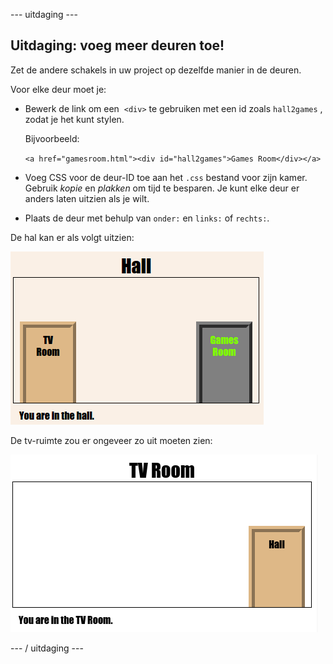 \--- uitdaging \---

## Uitdaging: voeg meer deuren toe!

Zet de andere schakels in uw project op dezelfde manier in de deuren.

Voor elke deur moet je:

+ Bewerk de link om een ​​ `<div>` te gebruiken met een id zoals `hall2games` , zodat je het kunt stylen.
    
    Bijvoorbeeld:
    
    `<a href="gamesroom.html"><div id="hall2games">Games Room</div></a>`

+ Voeg CSS voor de deur-ID toe aan het `.css` bestand voor zijn kamer. Gebruik *kopie* en *plakken* om tijd te besparen. Je kunt elke deur er anders laten uitzien als je wilt.

+ Plaats de deur met behulp van `onder:` en `links:` of `rechts:`.

De hal kan er als volgt uitzien:

![screenshot](images/rooms-hall-doors.png)

De tv-ruimte zou er ongeveer zo uit moeten zien:

![screenshot](images/rooms-tvroom-door.png)

\--- / uitdaging \---